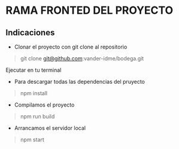 # RAMA FRONTED DEL PROYECTO

## Indicaciones

- Clonar el proyecto con git clone al repositorio

> git clone git@github.com:vander-idme/bodega.git

Ejecutar en tu terminal

- Para descargar todas las dependencias del pruyecto

> npm install

- Compilamos el proyecto 

> npm run build

- Arrancamos el servidor local 

> npm start
